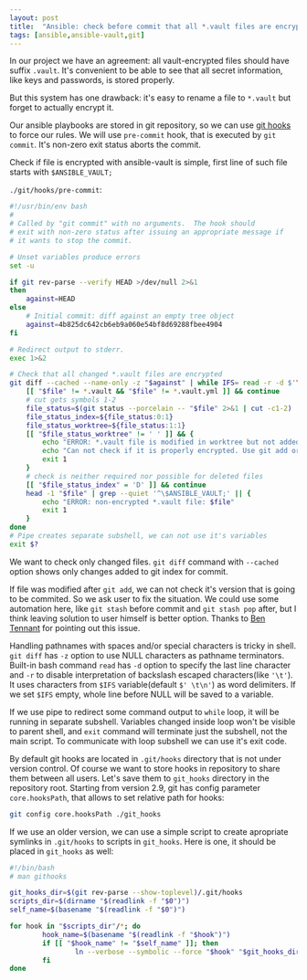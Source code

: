 ```yaml
---
layout: post
title:  "Ansible: check before commit that all *.vault files are encrypted"
tags: [ansible,ansible-vault,git]
---
```


In our project we have an agreement: all vault-encrypted files should have suffix `.vault`. It's convenient to be able to see that all secret information, like keys and passwords, is stored properly.

But this system has one drawback: it's easy to rename a file to `*.vault` but forget to actually encrypt it.

Our ansible playbooks are stored in git repository, so we can use [git hooks](https://git-scm.com/docs/githooks) to force our rules. We will use `pre-commit` hook, that is executed by `git commit`. It's non-zero exit status aborts the commit.

Check if file is encrypted with ansible-vault is simple, first line of such file starts with `$ANSIBLE_VAULT;`

`./git/hooks/pre-commit`:

```bash
#!/usr/bin/env bash
#
# Called by "git commit" with no arguments.  The hook should
# exit with non-zero status after issuing an appropriate message if
# it wants to stop the commit.

# Unset variables produce errors
set -u

if git rev-parse --verify HEAD >/dev/null 2>&1
then
	against=HEAD
else
	# Initial commit: diff against an empty tree object
	against=4b825dc642cb6eb9a060e54bf8d69288fbee4904
fi

# Redirect output to stderr.
exec 1>&2

# Check that all changed *.vault files are encrypted
git diff --cached --name-only -z "$against" | while IFS= read -r -d $'\0' file; do
	[[ "$file" != *.vault && "$file" != *.vault.yml ]] && continue
	# cut gets symbols 1-2
	file_status=$(git status --porcelain -- "$file" 2>&1 | cut -c1-2)
	file_status_index=${file_status:0:1}
	file_status_worktree=${file_status:1:1}
	[[ "$file_status_worktree" != ' ' ]] && {
		echo "ERROR: *.vault file is modified in worktree but not added to the index: $file"
		echo "Can not check if it is properly encrypted. Use git add or git stash to fix this."
		exit 1
	}
	# check is neither required nor possible for deleted files
	[[ "$file_status_index" = 'D' ]] && continue
	head -1 "$file" | grep --quiet '^\$ANSIBLE_VAULT;' || {
		echo "ERROR: non-encrypted *.vault file: $file"
		exit 1
	}
done
# Pipe creates separate subshell, we can not use it's variables
exit $?
```

We want to check only changed files. `git diff` command with `--cached` option shows only changes added to git index for commit.

If file was modified after `git add`, we can not check it's version that is going to be commited. So we ask user to fix the situation. We could use some automation here, like `git stash` before commit and `git stash pop` after, but I think leaving solution to user himself is better option. Thanks to [Ben Tennant](https://disqus.com/by/ben_tennant/) for pointing out this issue.

Handling pathnames with spaces and/or special characters is tricky in shell. `git diff` has `-z` option to use NULL characters as pathname terminators. Built-in bash command `read` has `-d` option to specify the last line character and `-r` to disable interpretation of backslash escaped characters(like `'\t'`). It uses characters from `$IFS` variable(default `$' \t\n'`) as word delimiters. If we set `$IFS` empty, whole line before NULL will be saved to a variable.

If we use pipe to redirect some command output to `while` loop, it will be running in separate subshell. Variables changed inside loop won't be visible to parent shell, and `exit` command will terminate just the subshell, not the main script. To communicate with loop subshell we can use it's exit code.

By default git hooks are located in `.git/hooks` directory that is not under version control. Of course we want to store hooks in repository to share them between all users. Let's save them to `git_hooks` directory in the repository root. Starting from version 2.9, git has config parameter `core.hooksPath`, that allows to set relative path for hooks:

```bash
git config core.hooksPath ./git_hooks
```

If we use an older version, we can use a simple script to create apropriate symlinks in `.git/hooks` to scripts in `git_hooks`. Here is one, it should be placed in `git_hooks` as well:

```bash
#!/bin/bash
# man githooks

git_hooks_dir=$(git rev-parse --show-toplevel)/.git/hooks
scripts_dir=$(dirname "$(readlink -f "$0")")
self_name=$(basename "$(readlink -f "$0")")

for hook in "$scripts_dir"/*; do
        hook_name=$(basename "$(readlink -f "$hook")")
        if [[ "$hook_name" != "$self_name" ]]; then
                ln --verbose --symbolic --force "$hook" "$git_hooks_dir/$hook_name"
        fi
done
```
